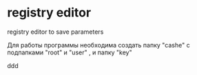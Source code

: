 # registry editor
registry editor to save parameters
<p>Для работы программы необходима создать папку "cashe" с подпапками "root" и "user" , и папку "key"</p>
<p><n>ddd</n></p>
